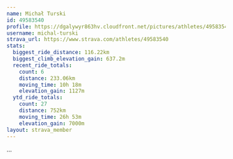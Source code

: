 ```yaml
---
name: Michał Turski
id: 49583540
profile: https://dgalywyr863hv.cloudfront.net/pictures/athletes/49583540/14729338/1/large.jpg
username: michal-turski
strava_url: https://www.strava.com/athletes/49583540
stats:
  biggest_ride_distance: 116.22km
  biggest_climb_elevation_gain: 637.2m
  recent_ride_totals:
    count: 6
    distance: 233.06km
    moving_time: 10h 18m
    elevation_gain: 1127m
  ytd_ride_totals:
    count: 27
    distance: 752km
    moving_time: 26h 53m
    elevation_gain: 7000m
layout: strava_member
--- 
```

...
